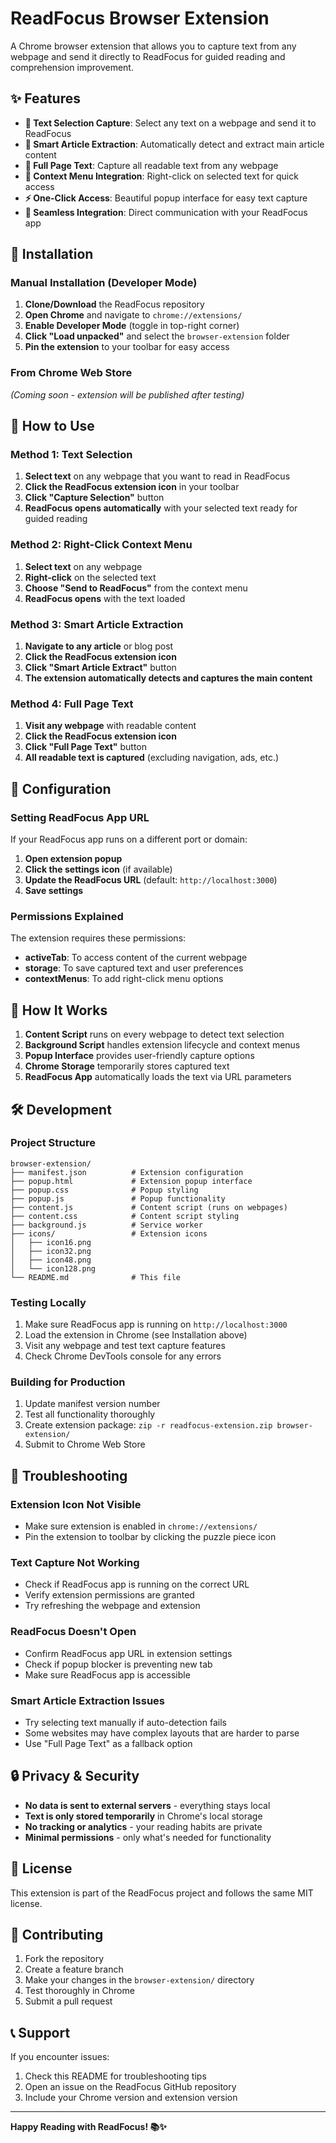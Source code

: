 # ReadFocus Browser Extension

A Chrome browser extension that allows you to capture text from any webpage and send it directly to ReadFocus for guided reading and comprehension improvement.

## ✨ Features

- **📝 Text Selection Capture**: Select any text on a webpage and send it to ReadFocus
- **📰 Smart Article Extraction**: Automatically detect and extract main article content
- **📄 Full Page Text**: Capture all readable text from any webpage
- **🎯 Context Menu Integration**: Right-click on selected text for quick access
- **⚡ One-Click Access**: Beautiful popup interface for easy text capture
- **🔗 Seamless Integration**: Direct communication with your ReadFocus app

## 🚀 Installation

### Manual Installation (Developer Mode)

1. **Clone/Download** the ReadFocus repository
2. **Open Chrome** and navigate to `chrome://extensions/`
3. **Enable Developer Mode** (toggle in top-right corner)
4. **Click "Load unpacked"** and select the `browser-extension` folder
5. **Pin the extension** to your toolbar for easy access

### From Chrome Web Store
*(Coming soon - extension will be published after testing)*

## 📖 How to Use

### Method 1: Text Selection
1. **Select text** on any webpage that you want to read in ReadFocus
2. **Click the ReadFocus extension icon** in your toolbar
3. **Click "Capture Selection"** button
4. **ReadFocus opens automatically** with your selected text ready for guided reading

### Method 2: Right-Click Context Menu
1. **Select text** on any webpage
2. **Right-click** on the selected text
3. **Choose "Send to ReadFocus"** from the context menu
4. **ReadFocus opens** with the text loaded

### Method 3: Smart Article Extraction
1. **Navigate to any article** or blog post
2. **Click the ReadFocus extension icon**
3. **Click "Smart Article Extract"** button
4. **The extension automatically detects and captures the main content**

### Method 4: Full Page Text
1. **Visit any webpage** with readable content
2. **Click the ReadFocus extension icon**
3. **Click "Full Page Text"** button
4. **All readable text is captured** (excluding navigation, ads, etc.)

## 🔧 Configuration

### Setting ReadFocus App URL
If your ReadFocus app runs on a different port or domain:

1. **Open extension popup**
2. **Click the settings icon** (if available)
3. **Update the ReadFocus URL** (default: `http://localhost:3000`)
4. **Save settings**

### Permissions Explained
The extension requires these permissions:
- **activeTab**: To access content of the current webpage
- **storage**: To save captured text and user preferences
- **contextMenus**: To add right-click menu options

## 🔄 How It Works

1. **Content Script** runs on every webpage to detect text selection
2. **Background Script** handles extension lifecycle and context menus
3. **Popup Interface** provides user-friendly capture options
4. **Chrome Storage** temporarily stores captured text
5. **ReadFocus App** automatically loads the text via URL parameters

## 🛠️ Development

### Project Structure
```
browser-extension/
├── manifest.json          # Extension configuration
├── popup.html             # Extension popup interface
├── popup.css              # Popup styling
├── popup.js               # Popup functionality
├── content.js             # Content script (runs on webpages)
├── content.css            # Content script styling
├── background.js          # Service worker
├── icons/                 # Extension icons
│   ├── icon16.png
│   ├── icon32.png
│   ├── icon48.png
│   └── icon128.png
└── README.md              # This file
```

### Testing Locally
1. Make sure ReadFocus app is running on `http://localhost:3000`
2. Load the extension in Chrome (see Installation above)
3. Visit any webpage and test text capture features
4. Check Chrome DevTools console for any errors

### Building for Production
1. Update manifest version number
2. Test all functionality thoroughly
3. Create extension package: `zip -r readfocus-extension.zip browser-extension/`
4. Submit to Chrome Web Store

## 🐛 Troubleshooting

### Extension Icon Not Visible
- Make sure extension is enabled in `chrome://extensions/`
- Pin the extension to toolbar by clicking the puzzle piece icon

### Text Capture Not Working
- Check if ReadFocus app is running on the correct URL
- Verify extension permissions are granted
- Try refreshing the webpage and extension

### ReadFocus Doesn't Open
- Confirm ReadFocus app URL in extension settings
- Check if popup blocker is preventing new tab
- Make sure ReadFocus app is accessible

### Smart Article Extraction Issues
- Try selecting text manually if auto-detection fails
- Some websites may have complex layouts that are harder to parse
- Use "Full Page Text" as a fallback option

## 🔒 Privacy & Security

- **No data is sent to external servers** - everything stays local
- **Text is only stored temporarily** in Chrome's local storage
- **No tracking or analytics** - your reading habits are private
- **Minimal permissions** - only what's needed for functionality

## 📄 License

This extension is part of the ReadFocus project and follows the same MIT license.

## 🤝 Contributing

1. Fork the repository
2. Create a feature branch
3. Make your changes in the `browser-extension/` directory
4. Test thoroughly in Chrome
5. Submit a pull request

## 📞 Support

If you encounter issues:
1. Check this README for troubleshooting tips
2. Open an issue on the ReadFocus GitHub repository
3. Include your Chrome version and extension version

---

**Happy Reading with ReadFocus! 📚✨**
